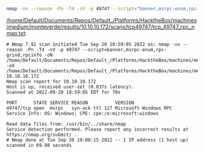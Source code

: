 ```bash
nmap -vv --reason -Pn -T4 -sV -p 49747 --script="banner,msrpc-enum,rpc-grind,rpcinfo" -oN "/home/Default/Documents/Repos/Default_/Platforms/HacktheBox/machines/medium/monteverde/results/10.10.10.172/scans/tcp49747/tcp_49747_rpc_nmap.txt" -oX "/home/Default/Documents/Repos/Default_/Platforms/HacktheBox/machines/medium/monteverde/results/10.10.10.172/scans/tcp49747/xml/tcp_49747_rpc_nmap.xml" 10.10.10.172
```

[/home/Default/Documents/Repos/Default_/Platforms/HacktheBox/machines/medium/monteverde/results/10.10.10.172/scans/tcp49747/tcp_49747_rpc_nmap.txt](file:///home/Default/Documents/Repos/Default_/Platforms/HacktheBox/machines/medium/monteverde/results/10.10.10.172/scans/tcp49747/tcp_49747_rpc_nmap.txt):

```
# Nmap 7.92 scan initiated Tue Sep 20 18:59:05 2022 as: nmap -vv --reason -Pn -T4 -sV -p 49747 --script=banner,msrpc-enum,rpc-grind,rpcinfo -oN /home/Default/Documents/Repos/Default_/Platforms/HacktheBox/machines/medium/monteverde/results/10.10.10.172/scans/tcp49747/tcp_49747_rpc_nmap.txt -oX /home/Default/Documents/Repos/Default_/Platforms/HacktheBox/machines/medium/monteverde/results/10.10.10.172/scans/tcp49747/xml/tcp_49747_rpc_nmap.xml 10.10.10.172
Nmap scan report for 10.10.10.172
Host is up, received user-set (0.037s latency).
Scanned at 2022-09-20 18:59:05 EDT for 70s

PORT      STATE SERVICE REASON          VERSION
49747/tcp open  msrpc   syn-ack ttl 127 Microsoft Windows RPC
Service Info: OS: Windows; CPE: cpe:/o:microsoft:windows

Read data files from: /usr/bin/../share/nmap
Service detection performed. Please report any incorrect results at https://nmap.org/submit/ .
# Nmap done at Tue Sep 20 19:00:15 2022 -- 1 IP address (1 host up) scanned in 69.98 seconds

```
